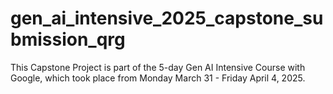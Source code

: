 # gen_ai_intensive_2025_capstone_submission_qrg
This Capstone Project is part of the 5-day Gen AI Intensive Course with Google, which took place from Monday March 31 - Friday April 4, 2025.
